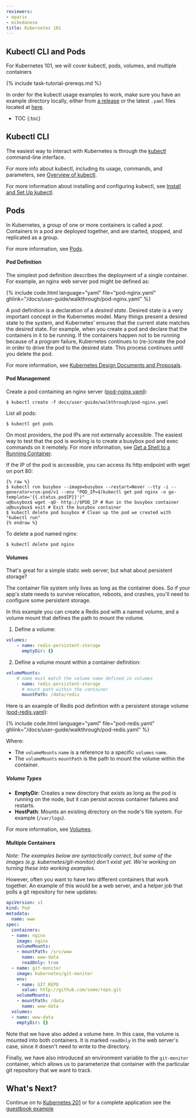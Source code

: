 ```yaml
---
reviewers:
- eparis
- mikedanese
title: Kubernetes 101
---
```


## Kubectl CLI and Pods

For Kubernetes 101, we will cover kubectl, pods, volumes, and multiple containers

{% include task-tutorial-prereqs.md %}

In order for the kubectl usage examples to work, make sure you have an example directory locally, either from [a release](https://github.com/kubernetes/kubernetes/releases) or the latest `.yaml` files located at [here](https://github.com/kubernetes/website/tree/master/docs/user-guide/walkthrough).

* TOC
{:toc}


## Kubectl CLI

The easiest way to interact with Kubernetes is through the [kubectl](/docs/reference/kubectl/overview/) command-line interface.

For more info about kubectl, including its usage, commands, and parameters, see [Overview of kubectl](/docs/reference/kubectl/overview/).

For more information about installing and configuring kubectl, see [Install and Set Up kubectl](/docs/tasks/tools/install-kubectl/).

## Pods

In Kubernetes, a group of one or more containers is called a _pod_. Containers in a pod are deployed together, and are started, stopped, and replicated as a group.

For more information, see [Pods](/docs/concepts/workloads/pods/pod/).


#### Pod Definition

The simplest pod definition describes the deployment of a single container.  For example, an nginx web server pod might be defined as:

{% include code.html language="yaml" file="pod-nginx.yaml" ghlink="/docs/user-guide/walkthrough/pod-nginx.yaml" %}

A pod definition is a declaration of a _desired state_.  Desired state is a very important concept in the Kubernetes model.  Many things present a desired state to the system, and Kubernetes' ensures that the current state matches the desired state.  For example, when you create a pod and declare that the containers in it to be running. If the containers happen not to be running because of a program failure, Kubernetes continues to (re-)create the pod in order to drive the pod to the desired state. This process continues until you delete the pod.

For more information, see [Kubernetes Design Documents and Proposals](https://github.com/kubernetes/community/blob/master/contributors/design-proposals/README.md).


#### Pod Management

Create a pod containing an nginx server ([pod-nginx.yaml](/docs/user-guide/walkthrough/pod-nginx.yaml)):

```shell
$ kubectl create -f docs/user-guide/walkthrough/pod-nginx.yaml
```

List all pods:

```shell
$ kubectl get pods
```

On most providers, the pod IPs are not externally accessible. The easiest way to test that the pod is working is to create a busybox pod and exec commands on it remotely. For more information, see [Get a Shell to a Running Container](/docs/tasks/debug-application-cluster/get-shell-running-container/).

If the IP of the pod is accessible, you can access its http endpoint with wget on port 80:

```shell
{% raw %}
$ kubectl run busybox --image=busybox --restart=Never --tty -i --generator=run-pod/v1 --env "POD_IP=$(kubectl get pod nginx -o go-template='{{.status.podIP}}')"
u@busybox$ wget -qO- http://$POD_IP # Run in the busybox container
u@busybox$ exit # Exit the busybox container
$ kubectl delete pod busybox # Clean up the pod we created with "kubectl run"
{% endraw %}
```

To delete a pod named nginx:

```shell
$ kubectl delete pod nginx
```


#### Volumes

That's great for a simple static web server, but what about persistent storage?

The container file system only lives as long as the container does. So if your app's state needs to survive relocation, reboots, and crashes, you'll need to configure some persistent storage.

In this example you can create a Redis pod with a named volume, and a volume mount that defines the path to mount the volume.

1. Define a volume:

```yaml
volumes:
    - name: redis-persistent-storage
      emptyDir: {}
```

2. Define a volume mount within a container definition:

```yaml
volumeMounts:
    # name must match the volume name defined in volumes
    - name: redis-persistent-storage
      # mount path within the container
      mountPath: /data/redis
```


Here is an example of Redis pod definition with a persistent storage volume ([pod-redis.yaml](/docs/user-guide/walkthrough/pod-redis.yaml)):


{% include code.html language="yaml" file="pod-redis.yaml" ghlink="/docs/user-guide/walkthrough/pod-redis.yaml" %}

Where:

- The `volumeMounts` `name` is a reference to a specific  `volumes` `name`.
- The `volumeMounts` `mountPath` is the path to mount the volume within the container.

##### Volume Types

- **EmptyDir**: Creates a new directory that exists as long as the pod is running on the node, but it can persist across container failures and restarts.
- **HostPath**: Mounts an existing directory on the node's file system. For example (`/var/logs`).

For more information, see [Volumes](/docs/concepts/storage/volumes/).


#### Multiple Containers

_Note:
The examples below are syntactically correct, but some of the images (e.g. kubernetes/git-monitor) don't exist yet.  We're working on turning these into working examples._


However, often you want to have two different containers that work together.  An example of this would be a web server, and a helper job that polls a git repository for new updates:

```yaml
apiVersion: v1
kind: Pod
metadata:
  name: www
spec:
  containers:
  - name: nginx
    image: nginx
    volumeMounts:
    - mountPath: /srv/www
      name: www-data
      readOnly: true
  - name: git-monitor
    image: kubernetes/git-monitor
    env:
    - name: GIT_REPO
      value: http://github.com/some/repo.git
    volumeMounts:
    - mountPath: /data
      name: www-data
  volumes:
  - name: www-data
    emptyDir: {}
```

Note that we have also added a volume here.  In this case, the volume is mounted into both containers.  It is marked `readOnly` in the web server's case, since it doesn't need to write to the directory.

Finally, we have also introduced an environment variable to the `git-monitor` container, which allows us to parameterize that container with the particular git repository that we want to track.


## What's Next?

Continue on to [Kubernetes 201](/docs/user-guide/walkthrough/k8s201/) or
for a complete application see the [guestbook example](https://github.com/kubernetes/examples/tree/{{page.githubbranch}}/guestbook/)
